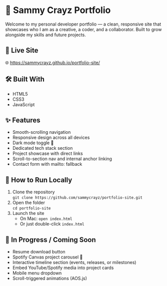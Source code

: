 # 💼 Sammy Crayz Portfolio

Welcome to my personal developer portfolio — a clean, responsive site that showcases who I am as a creative, a coder, and a collaborator. Built to grow alongside my skills and future projects.

## 🚀 Live Site
🌐 https://sammycrayz.github.io/portfolio-site/

## 🛠️ Built With
- HTML5  
- CSS3  
- JavaScript  

## ✨ Features
- Smooth-scrolling navigation  
- Responsive design across all devices  
- Dark mode toggle 🌙  
- Dedicated tech stack section  
- Project showcase with direct links  
- Scroll-to-section nav and internal anchor linking  
- Contact form with mailto: fallback  

## 🧪 How to Run Locally

1. Clone the repository  
   `git clone https://github.com/sammycrayz/portfolio-site.git`
2. Open the folder  
   `cd portfolio-site`
3. Launch the site  
   - On Mac: `open index.html`  
   - Or just double-click `index.html`

## 🔮 In Progress / Coming Soon
- Resume download button  
- Spotify Canvas project carousel 🎵  
- Interactive timeline section (events, releases, or milestones)  
- Embed YouTube/Spotify media into project cards  
- Mobile menu dropdown  
- Scroll-triggered animations (AOS.js)  
